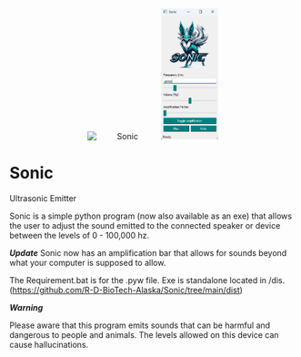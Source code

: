 <div style="text-align: center; width: 100%;">
  <img src="https://lh3.googleusercontent.com/kZ-YQTlfPU2s4d5HkbT2lfwOcZOHjeSgXL3YzzUldKZBCCPeDhk8SrYZSt3P0V7RVHNE0bQuwKEGcMMqqF0PF5lHLm-vDWXP=s500" alt="Sonic" style="width: 25%; height: auto; display: inline-block;">
  <img src="https://github.com/R-D-BioTech-Alaska/Sonic/blob/main/Sonicapp.png?raw=true" alt="Sonic" style="width: 20%; height: auto; display: inline-block;">
</div>



# Sonic
Ultrasonic Emitter

Sonic is a simple python program (now also available as an exe) that allows
the user to adjust the sound emitted to the connected speaker or device 
between the levels of 0 - 100,000 hz.

***Update***
Sonic now has an amplification bar that allows for sounds beyond what your
computer is supposed to allow. 

The Requirement.bat is for the .pyw file. Exe is standalone located in /dis.
(https://github.com/R-D-BioTech-Alaska/Sonic/tree/main/dist) 

***Warning***

Please aware that this program emits sounds that can be harmful and dangerous 
to people and animals. The levels allowed on this device can cause hallucinations.

